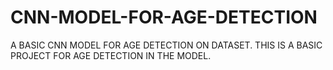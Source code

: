 # CNN-MODEL-FOR-AGE-DETECTION
A BASIC CNN MODEL FOR AGE DETECTION ON DATASET.
THIS IS A BASIC PROJECT FOR AGE DETECTION IN THE MODEL.
